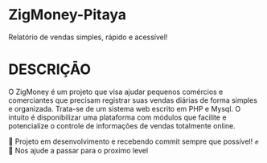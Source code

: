 # ZigMoney-Pitaya
Relatório de vendas simples, rápido e acessível!

# DESCRIÇĀO

<p>
O ZigMoney é um projeto que visa ajudar pequenos comércios e comerciantes que precisam registrar suas vendas diárias de forma simples e organizada. Trata-se de um sistema web escrito em PHP e Mysql. O intuito é disponibilizar uma plataforma com módulos que facilite e potencialize o controle de informações de vendas totalmente online.
</p>

<p>
🚧 Projeto em desenvolvimento e recebendo commit sempre que possível! ✊ <br>
🚀 Nos ajude a passar para o proximo level
</p>
